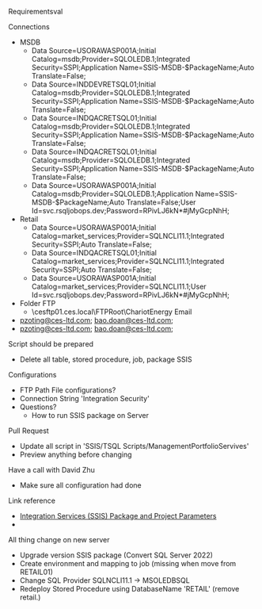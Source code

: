 Requirementsval 

Connections
- MSDB
	- Data Source=USORAWASP001A;Initial Catalog=msdb;Provider=SQLOLEDB.1;Integrated Security=SSPI;Application Name=SSIS-MSDB-$PackageName;Auto Translate=False;
	- Data Source=INDDEVRETSQL01;Initial Catalog=msdb;Provider=SQLOLEDB.1;Integrated Security=SSPI;Application Name=SSIS-MSDB-$PackageName;Auto Translate=False;
	- Data Source=INDQACRETSQL01;Initial Catalog=msdb;Provider=SQLOLEDB.1;Integrated Security=SSPI;Application Name=SSIS-MSDB-$PackageName;Auto Translate=False;
	- Data Source=INDQACRETSQL01;Initial Catalog=msdb;Provider=SQLOLEDB.1;Integrated Security=SSPI;Application Name=SSIS-MSDB-$PackageName;Auto Translate=False;
	- Data Source=USORAWASP001A;Initial Catalog=msdb;Provider=SQLOLEDB.1;Application Name=SSIS-MSDB-$PackageName;Auto Translate=False;User Id=svc.rsqljobops.dev;Password=RPivLJ6kN*#jMyGcpNhH;
- Retail
	- Data Source=USORAWASP001A;Initial Catalog=market_services;Provider=SQLNCLI11.1;Integrated Security=SSPI;Auto Translate=False;
	- Data Source=INDQACRETSQL01;Initial Catalog=market_services;Provider=SQLNCLI11.1;Integrated Security=SSPI;Auto Translate=False;
	- Data Source=USORAWASP001A;Initial Catalog=market_services;Provider=SQLNCLI11.1;User Id=svc.rsqljobops.dev;Password=RPivLJ6kN*#jMyGcpNhH;
- Folder FTP
	- \\cesftp01.ces.local\FTPRoot\ChariotEnergy
Email
- pzoting@ces-ltd.com; bao.doan@ces-ltd.com;
- pzoting@ces-ltd.com; bao.doan@ces-ltd.com;




Script should be prepared
- Delete all table, stored procedure, job, package SSIS

Configurations
- FTP Path File configurations?
- Connection String 'Integration Security'
- Questions?
	- How to run SSIS package on Server

Pull Request
- Update all script in 'SSIS/TSQL Scripts/ManagementPortfolioServives'
- Preview anything before changing

Have a call with David Zhu
- Make sure all configuration had done

Link reference
- [Integration Services (SSIS) Package and Project Parameters](https://learn.microsoft.com/en-us/sql/integration-services/integration-services-ssis-package-and-project-parameters?view=sql-server-ver16)
- 

All thing change on new server
- Upgrade version SSIS package (Convert SQL Server 2022)
- Create environment and mapping to job (missing when move from RETAIL01)
- Change SQL Provider SQLNCLI11.1 -> MSOLEDBSQL
- Redeploy Stored Procedure using DatabaseName 'RETAIL' (remove retail.)



